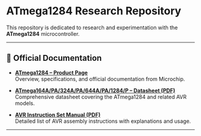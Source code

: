 # ATmega1284 Research Repository

This repository is dedicated to research and experimentation with the **ATmega1284** microcontroller.

---

## 🔗 Official Documentation

- [**ATmega1284 – Product Page**](https://www.microchip.com/en-us/product/ATmega1284)  
  Overview, specifications, and official documentation from Microchip.

- [**ATmega164A/PA/324A/PA/644A/PA/1284/P – Datasheet (PDF)**](https://ww1.microchip.com/downloads/aemDocuments/documents/MCU08/ProductDocuments/DataSheets/ATmega164A_PA-324A_PA-644A_PA-1284_P_Data-Sheet-40002070B.pdf)  
  Comprehensive datasheet covering the ATmega1284 and related AVR models.

- [**AVR Instruction Set Manual (PDF)**](https://ww1.microchip.com/downloads/aemDocuments/documents/MCU08/ProductDocuments/ReferenceManuals/AVR-InstructionSet-Manual-DS40002198.pdf)  
  Detailed list of AVR assembly instructions with explanations and usage.

---
